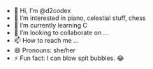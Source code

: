 - 👋 Hi, I’m @d2codex
- 👀 I’m interested in piano, celestial stuff, chess
- 🌱 I’m currently learning C
- 💞️ I’m looking to collaborate on ...
- 📫 How to reach me ...
- 😄 Pronouns: she/her
- ⚡ Fun fact: I can blow spit bubbles. 😂

<!---
d2codex/d2codex is a ✨ special ✨ repository because its `README.md` (this file) appears on your GitHub profile.
You can click the Preview link to take a look at your changes.
--->
